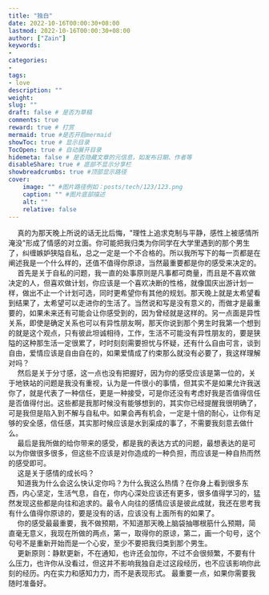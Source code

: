 ```yaml
---
title: "独白"
date: 2022-10-16T00:00:30+08:00
lastmod: 2022-10-16T00:00:30+08:00
author: ["Zain"]
keywords: 
- 
categories: 
- 
tags: 
- love
description: ""
weight:
slug: ""
draft: false # 是否为草稿
comments: true
reward: true # 打赏
mermaid: true #是否开启mermaid
showToc: true # 显示目录
TocOpen: true # 自动展开目录
hidemeta: false # 是否隐藏文章的元信息，如发布日期、作者等
disableShare: true # 底部不显示分享栏
showbreadcrumbs: true #顶部显示路径
cover:
    image: "" #图片路径例如：posts/tech/123/123.png
    caption: "" #图片底部描述
    alt: ""
    relative: false
---
```


&ensp;&ensp; 真的为那天晚上所说的话无比后悔，"理性上追求克制与平静，感性上被感情所淹没"形成了情感的对立面。你可能把我归类为你同学在大学里遇到的那个男生了，纠缠嫉妒狭隘自私，总之一定是一个不合格的。所以我所写下的每一页都是在阐述我是一个什么样的，还值不值得你原谅，当然最重要都是你的感受来决定的。
<br>
&ensp;&ensp; 首先是关于自私的问题，我一直的处事原则是凡事都可商量，而且是不喜欢做决定的人，但喜欢做计划，你应该是一个喜欢决断的性格，就像国庆出游计划一样，做出不止一个计划可选，同时更希望你有其他的规划。那天晚上就是太希望看到结果了，太希望可以走进你的生活了。当然说和写是没有意义的，而做才是最重要的，如果未来还有可能会让你感受到的，因为曾经就是这样的。另一点面是异性关系，即使是确定关系也可以有异性朋友啊，那天你说到那个男生时我第一个想到的就是这个观点，只有彼此坦诚相待，工作，生活不可能没有异性朋友的，要是狭隘的这种那生活一定很累了，时时刻刻需要担忧与怀疑，还有什么自由可言，谈到自由，爱情应该是自由自在的，如果爱情成了约束那么就没有必要了，我这样理解对吗？
<br>
&ensp;&ensp; 然后是关于分寸感，这一点也没有把握好，因为你的感受应该是第一位的，关于地铁站的问题是我没有重视，认为是一件很小的事情，但其实不是如果允许我送你了，就是代表了一种信任，更是一种接受，可是你还没有考虑好我是否值得信任是否值得付出。这些都是我那时候没有能够想到的，其实你已经提醒我很明确了，可是我但是陷入到不解与自私中。如果会再有机会，一定是十倍的耐心，让你有足够的安全感，信任感，其实那时候应该是水到渠成的事了，不需要我刻意去做什么。
<br>
&ensp;&ensp; 最后是我所做的给你带来的感受，都是我的表达方式的问题，最想表达的是可以为你做很多很多，但这些不应该是对你造成的一种负担，而应该是一种自热而然的感受即可。
<br>
&ensp;&ensp; 这是关于感情的成长吗？
<br>
&ensp;&ensp; 知道我为什么会这么快认定你吗？为什么我这么热情？在你身上看到很多东西，内心坚定，生活气息，自在，你内心深处应该还有更多，很多值得学习的，猛然发现这些都是向往和追求的。最令人向往的感情应该是彼此成就，我还在思考我有什么值得你原谅的，要是没有的话，应该没有上面所有的如果了。
<br>
&ensp;&ensp; 你的感受最最重要，我不做预期，不知道那天晚上脑袋抽哪根筋什么预期，简直毫无意义，我现在所做的两点，第一，取得你的原谅，第二，画一个句号，这个句号不是重新开始而是一个心安，至少不要把我归类到那个男生。
<br>
&ensp;&ensp; 更新原则：静默更新，不在通知，也许还会加你，不过不会很频繁，不要有什么压力，也许你从没看过，但这并不影响我独自走过这段经历，也不应该影响你此刻的经历。内在实力和感知力力，而不是表现形式。
最重要一点，如果你需要我随时准备好。
<br>